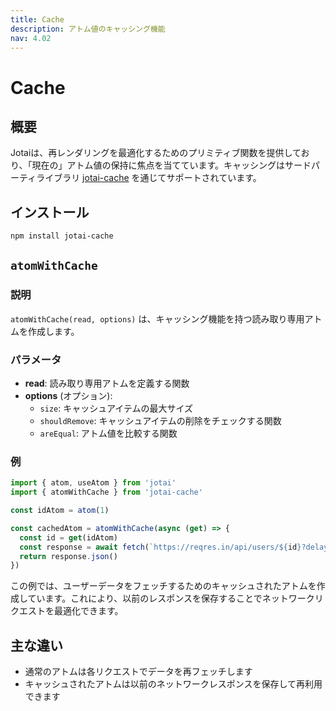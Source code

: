 ```yaml
---
title: Cache
description: アトム値のキャッシング機能
nav: 4.02
---
```


# Cache

## 概要

Jotaiは、再レンダリングを最適化するためのプリミティブ関数を提供しており、「現在の」アトム値の保持に焦点を当てています。キャッシングはサードパーティライブラリ [jotai-cache](https://github.com/jotai-labs/jotai-cache) を通じてサポートされています。

## インストール

```bash
npm install jotai-cache
```

## `atomWithCache`

### 説明

`atomWithCache(read, options)` は、キャッシング機能を持つ読み取り専用アトムを作成します。

### パラメータ

- **read**: 読み取り専用アトムを定義する関数
- **options** (オプション):
  - `size`: キャッシュアイテムの最大サイズ
  - `shouldRemove`: キャッシュアイテムの削除をチェックする関数
  - `areEqual`: アトム値を比較する関数

### 例

```javascript
import { atom, useAtom } from 'jotai'
import { atomWithCache } from 'jotai-cache'

const idAtom = atom(1)

const cachedAtom = atomWithCache(async (get) => {
  const id = get(idAtom)
  const response = await fetch(`https://reqres.in/api/users/${id}?delay=1`)
  return response.json()
})
```

この例では、ユーザーデータをフェッチするためのキャッシュされたアトムを作成しています。これにより、以前のレスポンスを保存することでネットワークリクエストを最適化できます。

## 主な違い

- 通常のアトムは各リクエストでデータを再フェッチします
- キャッシュされたアトムは以前のネットワークレスポンスを保存して再利用できます
